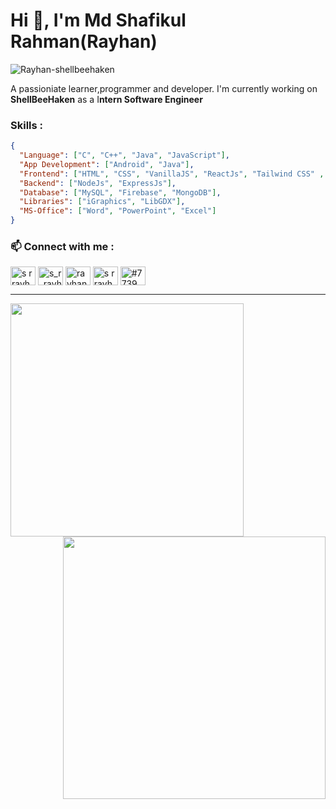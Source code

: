 # Hi 👋, I'm Md Shafikul Rahman(Rayhan)
<p> <img src="https://komarev.com/ghpvc/?username=Rayhan-shellbeehaken&label=Profile%20views&color=0e75b6&style=flat" alt="Rayhan-shellbeehaken"/> </p>
A passioniate learner,programmer and developer. I'm currently working on <b>ShellBeeHaken</b> as a I<b>ntern Software Engineer</b>

### Skills :

```json
{
  "Language": ["C", "C++", "Java", "JavaScript"],
  "App Development": ["Android", "Java"],
  "Frontend": ["HTML", "CSS", "VanillaJS", "ReactJs", "Tailwind CSS" , "Sass"],
  "Backend": ["NodeJs", "ExpressJs"],
  "Database": ["MySQL", "Firebase", "MongoDB"],
  "Libraries": ["iGraphics", "LibGDX"],
  "MS-Office": ["Word", "PowerPoint", "Excel"]
}
```

<h3 align="left"> 📫 Connect with me :</h3>
<p align="left">

<a href="https://www.facebook.com/srrayhan066/" target="blank"><img align="center" src="https://raw.githubusercontent.com/rahuldkjain/github-profile-readme-generator/master/src/images/icons/Social/facebook.svg" alt="s r rayhan" height="30" width="40" /></a>
<a href="https://www.codechef.com/users/s_r_rayhan" target="blank"><img align="center" src="https://cdn.jsdelivr.net/npm/simple-icons@3.1.0/icons/codechef.svg" alt="s_r_rayhan" height="30" width="40" /></a>
<a href="https://codeforces.com/profile/rayhan66" target="blank"><img align="center" src="https://raw.githubusercontent.com/rahuldkjain/github-profile-readme-generator/master/src/images/icons/Social/codeforces.svg" alt="rayhan66" height="30" width="40" /></a>
<a href="https://auth.geeksforgeeks.org/user/s r rayhan" target="blank"><img align="center" src="https://raw.githubusercontent.com/rahuldkjain/github-profile-readme-generator/master/src/images/icons/Social/geeks-for-geeks.svg" alt="s r rayhan" height="30" width="40" /></a>
<a href="https://discord.gg/#7739" target="blank"><img align="center" src="https://raw.githubusercontent.com/rahuldkjain/github-profile-readme-generator/master/src/images/icons/Social/discord.svg" alt="#7739" height="30" width="40" /></a>
</p>

<hr>

<div>
<p align='center'>
<img  align="left" src="https://github-readme-stats-eight-theta.vercel.app/api/top-langs/?username=Rayhan-shellbeehaken&layout=compact&langs_count=8&theme=algolia" width="373"/>
<img  align="right" src= "https://github-readme-stats.vercel.app/api?username=Rayhan-shellbeehaken&count_private=true&show_icons=true&&theme=chartreuse-dark&include_all_commits=true%22%20" width="420"> 
</p>
</div>
